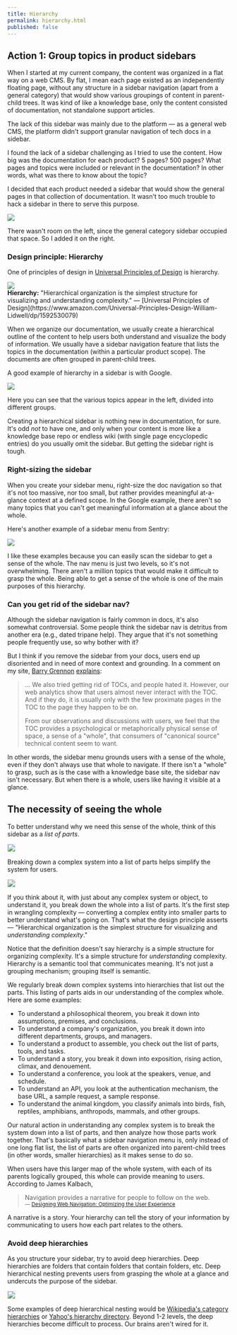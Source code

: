 ```yaml
---
title: Hierarchy
permalink: hierarchy.html
published: false
---
```


## Action 1: Group topics in product sidebars

When I started at my current company, the content was organized in a flat way on a web CMS. By flat, I mean each page existed as an independently floating page, without any structure in a sidebar navigation (apart from a general category) that would show various groupings of content in parent-child trees. It was kind of like a knowledge base, only the content consisted of documentation, not standalone support articles.

The lack of this sidebar was mainly due to the platform &mdash; as a general web CMS, the platform didn't support granular navigation of tech docs in a sidebar.

I found the lack of a sidebar challenging as I tried to use the content. How big was the documentation for each product? 5 pages? 500 pages? What pages and topics were included or relevant in the documentation? In other words, what was there to know about the topic?

I decided that each product needed a sidebar that would show the general pages in that collection of documentation. It wasn't too much trouble to hack a sidebar in there to serve this purpose.

<img src="https://s3.us-west-1.wasabisys.com/idbwmedia.com/images/simplifying-complexity/amazondevportalsidebar.png"/>

There wasn't room on the left, since the general category sidebar occupied that space. So I added it on the right.

### Design principle: Hierarchy

One of principles of design in [Universal Principles of Design](https://www.amazon.com/Universal-Principles-Design-William-Lidwell/dp/1592530079) is hierarchy.

<img src="https://s3.us-west-1.wasabisys.com/idbwmedia.com/images/simplifying-complexity/wtd_doc_navigation_hierarchy.svg"  class="vectorStyle"/>

<div class="bs-callout bs-callout-primary"><b>Hierarchy:</b> "Hierarchical organization is the simplest structure for visualizing and understanding complexity." &mdash; [Universal Principles of Design](https://www.amazon.com/Universal-Principles-Design-William-Lidwell/dp/1592530079)</div>

When we organize our documentation, we usually create a hierarchical outline of the content to help users both understand and visualize the body of information. We usually have a sidebar navigation feature that lists the topics in the documentation (within a particular product scope). The documents are often grouped in parent-child trees.

A good example of hierarchy in a sidebar is with Google.

<a href="https://developers.google.com/actions/develop/conversation"><img src="https://s3.us-west-1.wasabisys.com/idbwmedia.com/images/simplifying-complexity/googlevoicedoc.png"/>
</a>

Here you can see that the various topics appear in the left, divided into different groups.

Creating a hierarchical sidebar is nothing new in documentation, for sure. It's odd *not* to have one, and only when your content is more like a knowledge base repo or endless wiki (with single page encyclopedic entries) do you usually omit the sidebar. But getting the sidebar right is tough.

### Right-sizing the sidebar

When you create your sidebar menu, right-size the doc navigation so that it's not too massive, nor too small, but rather provides meaningful at-a-glance context at a defined scope. In the Google example, there aren't so many topics that you can't get meaningful information at a glance about the whole.

Here's another example of a sidebar menu from Sentry:

<a href="https://docs.sentry.io/"><img src="https://s3.us-west-1.wasabisys.com/idbwmedia.com/images/simplifying-complexity/sentry.png"/></a>

I like these examples because you can easily scan the sidebar to get a sense of the whole. The nav menu is just two levels, so it's not overwhelming. There aren't a million topics that would make it difficult to grasp the whole. Being able to get a sense of the whole is one of the main purposes of this hierarchy.

### Can you get rid of the sidebar nav?

Although the sidebar navigation is fairly common in docs, it's also somewhat controversial. Some people think the sidebar nav is detritus from another era (e.g., dated tripane help). They argue that it's not something people frequently use, so why bother with it?

But I think if you remove the sidebar from your docs, users end up disoriented and in need of more context and grounding. In a comment on my site, [Barry Grennon](https://www.linkedin.com/in/barrygrenon/) [explains](https://idratherbewriting.com/2017/05/01/write-the-docs-podcast-episode-5-where-do-we-belong/#comment-3288347593):

> ... We also tried getting rid of TOCs, and people hated it. However, our web analytics show that users almost never interact with the TOC. And if they do, it is usually only with the few proximate pages in the TOC to the page they happen to be on.
>
> From our observations and discussions with users, we feel that the TOC provides a psychological or metaphorically physical sense of space, a sense of a "whole", that consumers of "canonical source" technical content seem to want.

In other words, the sidebar menu grounds users with a sense of the whole, even if they don't always use that whole to navigate. If there isn't a "whole" to grasp, such as is the case with a knowledge base site, the sidebar nav isn't necessary. But when there is a whole, users like having it visible at a glance.

## The necessity of seeing the whole

To better understand why we need this sense of the whole, think of this sidebar as a *list of parts*.

<img src="https://s3.us-west-1.wasabisys.com/idbwmedia.com/images/simplifying-complexity/wtd_doc_navigation_listofparts.svg" style="border: 1px solid #dedede;"/>

Breaking down a complex system into a list of parts helps simplify the system for users.

<img src="https://s3.us-west-1.wasabisys.com/idbwmedia.com/images/simplifying-complexity/wtd_doc_navigation_wholevspart.svg" style="border: 1px solid #dedede;"/>

If you think about it, with just about any complex system or object, to understand it, you break down the whole into a list of parts. It's the first step in wrangling complexity &mdash; converting a complex entity into smaller parts to better understand what's going on. That's what the design principle asserts &mdash; "Hierarchical organization is the simplest structure for visualizing and *understanding complexity*."

Notice that the definition doesn't say hierarchy is a simple structure for organizing complexity. It's a simple structure for *understanding* complexity. Hierarchy is a semantic tool that communicates meaning. It's not just a grouping mechanism; grouping itself is semantic.

We regularly break down complex systems into hierarchies that list out the parts. This listing of parts aids in our understanding of the complex whole. Here are some examples:

* To understand a philosophical theorem, you break it down into assumptions, premises, and conclusions.
* To understand a company's organization, you break it down into different departments, groups, and managers.
* To understand a product to assemble, you check out the list of parts, tools, and tasks.
* To understand a story, you break it down into exposition, rising action, climax, and denouement.
* To understand a conference, you look at the speakers, venue, and schedule.
* To understand an API, you look at the authentication mechanism, the base URL, a sample request, a sample response.
* To understand the animal kingdom, you classify animals into birds, fish, reptiles, amphibians, anthropods, mammals, and other groups.

Our natural action in understanding any complex system is to break the system down into a list of parts, and then analyze how those parts work together. That's basically what a sidebar navigation menu is, only instead of one long flat list, the list of parts are often organized into parent-child trees (in other words, smaller hierarchies) as it makes sense to do so.

When users have this larger map of the whole system, with each of its parents logically grouped, this whole can provide meaning to users. According to James Kalbach,

<blockquote>Navigation provides a narrative for people to follow on the web. <small><br/>&mdash; <a href="https://www.amazon.com/Designing-Web-Navigation-Optimizing-Experience/dp/0596528108/ref=sr_1_1?s=books&ie=UTF8&qid=1483721104&sr=1-1&keywords=designing+web+navigation+kalbach">Designing Web Navigation: Optimizing the User Experience</a></small>
</blockquote>

A narrative is a story. Your hierarchy can tell the story of your information by communicating to users how each part relates to the others.

### Avoid deep hierarchies

As you structure your sidebar, try to avoid deep hierarchies. Deep hierarchies are folders that contain folders that contain folders, etc. Deep hierarchical nesting prevents users from grasping the whole at a glance and undercuts the purpose of the sidebar.

<img src="https://s3.us-west-1.wasabisys.com/idbwmedia.com/images/simplifying-complexity/wtd_doc_navigation_flatdeephierarchies.svg" style="border: 1px solid #dedede;"/>

Some examples of deep hierarchical nesting would be [Wikipedia's category hierarchies](https://en.wikipedia.org/wiki/Portal:Contents/Categories) or [Yahoo's hierarchy directory](https://arstechnica.com/information-technology/2014/09/yahoo-killing-off-yahoo-after-20-years-of-hierarchical-organization/). Beyond 1-2 levels, the deep hierarchies become difficult to process. Our brains aren't wired for it.

